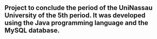 ## Project to conclude the period of the UniNassau University of the 5th period. It was developed using the Java programming language and the MySQL database.